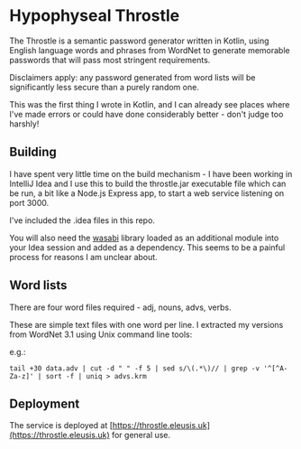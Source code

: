 Hypophyseal Throstle
====================

The Throstle is a semantic password generator written in Kotlin, using English language words and phrases
from WordNet to generate memorable passwords that will pass most stringent requirements.

Disclaimers apply: any password generated from word lists will be significantly less secure than a
purely random one.

This was the first thing I wrote in Kotlin, and I can already see places where I've made errors
or could have done considerably better - don't judge too harshly!

Building
--------

I have spent very little time on the build mechanism - I have been working in IntelliJ Idea and I use
this to build the throstle.jar executable file which can be run, a bit like a Node.js Express app,
to start a web service listening on port 3000.

I've included the .idea files in this repo.

You will also need the [wasabi](https://github.com/wasabifx/wasabi) library loaded as an
additional module into your Idea session and added as a dependency.
This seems to be a painful process for reasons I am unclear about.

Word lists
----------

There are four word files required - adj, nouns, advs, verbs.

These are simple text files with one word per line. I extracted my versions from WordNet 3.1
using Unix command line tools:

e.g.:

```text
tail +30 data.adv | cut -d " " -f 5 | sed s/\(.*\)// | grep -v '^[^A-Za-z]' | sort -f | uniq > advs.krm
```

Deployment
----------

The service is deployed at [https://throstle.eleusis.uk](https://throstle.eleusis.uk) for general use.
